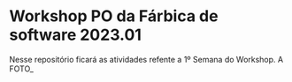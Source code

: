# Workshop PO da Fárbica de software 2023.01
Nesse repositório ficará as atividades refente a 1º Semana do Workshop.
A FOTO_
